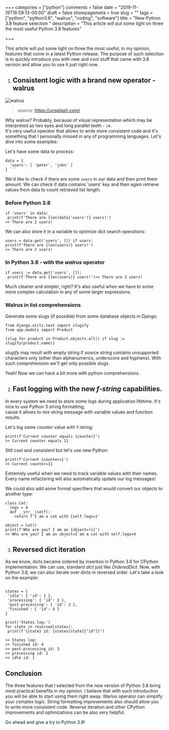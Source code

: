 +++
categories = ["python"]
comments = false
date = "2019-11-19T16:59:13-00:00"
draft = false
showpagemeta = true
slug = ""
tags = ["python", "python3.8", "walrus", "coding", "software"]
title = "New Python 3.8 feature selection  "
description = "This article will put some light on three the most useful Python 3.8 features"

+++
 
This article will put some light on three the most useful, in my opinion,     
features that come in a latest Python release. The purpose of such selection is to quickly introduce you with new and cool stuff that came with 3.8 version and allow you to use it just right now.     
    
1. ## Consistent logic with a brand new operator - **walrus**    
 ![walrus](https://images.unsplash.com/photo-1460899960812-f6ee1ecaf117?ixlib=rb-1.2.1&ixid=eyJhcHBfaWQiOjEyMDd9&auto=format&fit=crop&w=1600&q=80)  
 > source: https://unsplash.com/  

Why walrus? Probably, because of visual representation which may be interpreted as two eyes and long parallel teeth - **:=**.    
It's very useful operator that allows to write more consistent code and it's something that I personally missed in any of programming languages. Let's dive into some examples:    
    
Let's have some data to process:    
    
``` 
data = {    
  'users': [ 'peter', 'john' ]
} ```    
```

We'd like to check if there are some `users` in our data and then print them amount. We can check if data contains 'users' key and then again retrieve values from data to count retrieved list length.    

### Before Python 3.8   

 ``` 
if 'users' in data:    
  print(f'There are {len(data['users')} users!')
>> There are 2 users!
```   

We can also store it in a variable to optimize dict search operations:    
  
``` 
users = data.get('users', []) if users:    
print(f'There are {len(users)} users!') 
>> There are 2 users!
```
  
 ### In Python 3.8 - with the *walrus* operator   
  
 ``` 
if users := data.get('users', []):    
  print(f'There are {len(users)} users!')>> There are 2 users! 
```
      
Much cleaner and simpler, right? It's also useful when we have to some more complex calculation in any of some larger expressions.    
    
### Walrus in list comprehensions    

 Generate some slugs (if possible) from some database objects in Django: 
 
``` 
from django.utils.text import slugify 
from app.models import Product    

[slug for product in Product.objects.all() if slug := slugify(product.name)] 
``` 

*slugify* may result with empty string if source string contains unsupported characters only (other than alphanumerics, underscore and hyphens). With such comprehension we'll get only possible slugs.    
    
Yeah! Now we can hack a bit more with python comprehensions.    
    
2. ## Fast logging with the new _f-string_ capabilities.    
 In every system we need to store some logs during application lifetime. It's nice to use Python 3 string formatting,    
cause it allows to mix string message with variable values and function results.    
    
Let's log some _counter_ value with f-string:    
    
``` 
print(f'Current counter equals {counter}') 
>> Current counter equals 11 
```    

 Still cool and consistent but let's use new Python:    
    
``` 
print(f'Current {counter=}') 
>> Current counter=11 
```    

Extremely useful when we need to track variable values with their names. Every name refactoring will also automatically update our log messages!    
    
We could also add some format specifiers that would convert our objects to another type:  
  
```  
class Cat:  
  legs = 4  
  def __str__(self): 
    return f'I am a cat with {self.legs=}'  
  
object = Cat()  
print(f'Who are you? I am an {object=!s}')  
>> Who are you? I am an object=I am a cat with self.legs=4  
```  

  3. ## Reversed dict iteration    
 
As we know, dicts became ordered by insertion in Python 3.6 for CPython implementation. We can use,  standard *dict* just like *OrderedDict*. Now, with Python 3.8, we can also iterate over dicts in reversed  order. Let's take a look on the example:  
  
```  
  
states = {  
 'idle': { 'id': 1 }, 
 'processing': { 'id': 2 }, 
 'post-processing': { 'id': 3 }, 
 'finished': { 'id': 4 }
}  

print('States log:')  
for state in reversed(states):  
 print(f'{state} id: {states[state]["id"]}')  

>> States log:  
>> finished id: 4  
>> post-processing id: 3  
>> processing id: 2  
>> idle id: 1 
```  
  
## Conclusion  
  
The three features that I selected from the new version of Python 3.8 bring most practical benefits in my opinion. I believe that with such introduction you will be able to start using them right away. Warlus operator can simplify your complex logic.  String formatting improvements also should allow you to write more consistent code. Reverse iteration and other CPython improvements and optimizations can be also very helpful.  

Go ahead and give a try to Python 3.8!